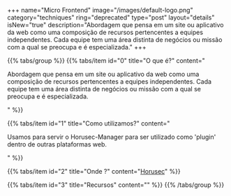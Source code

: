 +++
name="Micro Frontend"
image="/images/default-logo.png"
category="techniques"
ring="deprecated"
type="post"
layout="details"
isNew="true"
description="Abordagem que pensa em um site ou aplicativo da web como uma composição de recursos pertencentes a equipes independentes. Cada equipe tem uma área distinta de negócios ou missão com a qual se preocupa e é especializada."
+++

{{% tabs/group %}}
  {{% tabs/item id="0" title="O que é?" content="<p>Abordagem que pensa em um site ou aplicativo da web como uma composição de recursos pertencentes a equipes independentes. Cada equipe tem uma área distinta de negócios ou missão com a qual se preocupa e é especializada.</p>" %}}
  
  {{% tabs/item id="1" title="Como utilizamos?" content="<p>Usamos para servir o Horusec-Manager para ser utilizado como 'plugin' dentro de outras plataformas web.</p>" %}}
  
  {{% tabs/item id="2" title="Onde ?" content="<a href='https://horusec.io/' target='_blank'>Horusec</a>" %}}

  {{% tabs/item id="3" title="Recursos" content="" %}}
{{% /tabs/group %}}